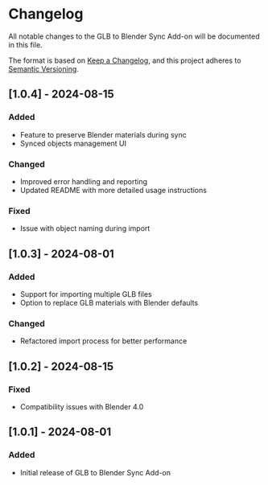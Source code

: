 # Changelog

All notable changes to the GLB to Blender Sync Add-on will be documented in this file.

The format is based on [Keep a Changelog](https://keepachangelog.com/en/1.0.0/),
and this project adheres to [Semantic Versioning](https://semver.org/spec/v2.0.0.html).

## [1.0.4] - 2024-08-15

### Added
- Feature to preserve Blender materials during sync
- Synced objects management UI

### Changed
- Improved error handling and reporting
- Updated README with more detailed usage instructions

### Fixed
- Issue with object naming during import

## [1.0.3] - 2024-08-01

### Added
- Support for importing multiple GLB files
- Option to replace GLB materials with Blender defaults

### Changed
- Refactored import process for better performance

## [1.0.2] - 2024-08-15

### Fixed
- Compatibility issues with Blender 4.0

## [1.0.1] - 2024-08-01

### Added
- Initial release of GLB to Blender Sync Add-on